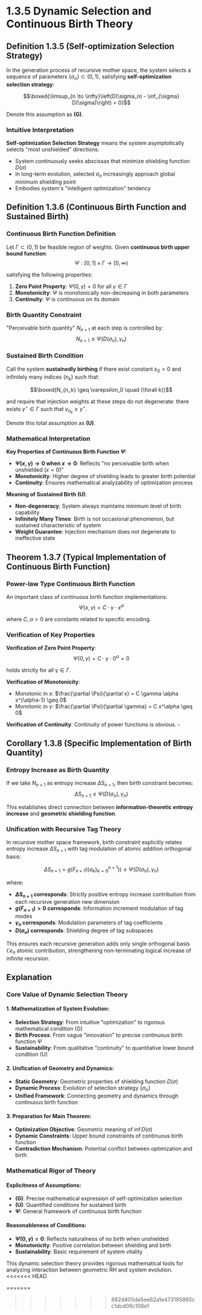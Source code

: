 # 1.3.5 Dynamic Selection and Continuous Birth Theory

## Definition 1.3.5 (Self-optimization Selection Strategy)

In the generation process of recursive mother space, the system selects a sequence of parameters $\{\sigma_n\} \subset (0,1)$, satisfying **self-optimization selection strategy**:

$$\boxed{\limsup_{n \to \infty}\left(D(\sigma_n) - \inf_{\sigma} D(\sigma)\right) = 0}$$

Denote this assumption as **(G)**.

### Intuitive Interpretation

**Self-optimization Selection Strategy** means the system asymptotically selects "most unshielded" directions:
- System continuously seeks abscissas that minimize shielding function $D(\sigma)$
- In long-term evolution, selected $\sigma_n$ increasingly approach global minimum shielding point
- Embodies system's "intelligent optimization" tendency

## Definition 1.3.6 (Continuous Birth Function and Sustained Birth)

### Continuous Birth Function Definition

Let $\Gamma \subset (0,1)$ be feasible region of weights. Given **continuous birth upper bound function**:
$$\Psi : [0,1] \times \Gamma \to [0,\infty)$$

satisfying the following properties:
1. **Zero Point Property**: $\Psi(0, \gamma) = 0$ for all $\gamma \in \Gamma$
2. **Monotonicity**: $\Psi$ is monotonically non-decreasing in both parameters
3. **Continuity**: $\Psi$ is continuous on its domain

### Birth Quantity Constraint

"Perceivable birth quantity" $N_{n+1}$ at each step is controlled by:
$$N_{n+1} \leq \Psi(D(\sigma_n), \gamma_n)$$

### Sustained Birth Condition

Call the system **sustainedly birthing** if there exist constant $\varepsilon_0 > 0$ and infinitely many indices $\{n_k\}$ such that:

$$\boxed{N_{n_k} \geq \varepsilon_0 \quad (\forall k)}$$

and require that injection weights at these steps do not degenerate: there exists $\gamma^\star \in \Gamma$ such that $\gamma_{n_k} \geq \gamma^\star$.

Denote this total assumption as **(U)**.

### Mathematical Interpretation

**Key Properties of Continuous Birth Function $\Psi$**:
- **$\Psi(x,\gamma) \to 0$ when $x \to 0$**: Reflects "no perceivable birth when unshielded ($x=0$)"
- **Monotonicity**: Higher degree of shielding leads to greater birth potential
- **Continuity**: Ensures mathematical analyzability of optimization process

**Meaning of Sustained Birth (U)**:
- **Non-degeneracy**: System always maintains minimum level of birth capability
- **Infinitely Many Times**: Birth is not occasional phenomenon, but sustained characteristic of system
- **Weight Guarantee**: Injection mechanism does not degenerate to ineffective state

## Theorem 1.3.7 (Typical Implementation of Continuous Birth Function)

### Power-law Type Continuous Birth Function

An important class of continuous birth function implementations:
$$\Psi(x, \gamma) = C \cdot \gamma \cdot x^\alpha$$

where $C, \alpha > 0$ are constants related to specific encoding.

### Verification of Key Properties

**Verification of Zero Point Property**:
$$\Psi(0, \gamma) = C \cdot \gamma \cdot 0^\alpha = 0$$

holds strictly for all $\gamma \in \Gamma$.

**Verification of Monotonicity**:
- Monotonic in $x$: $\frac{\partial \Psi}{\partial x} = C \gamma \alpha x^{\alpha-1} \geq 0$
- Monotonic in $\gamma$: $\frac{\partial \Psi}{\partial \gamma} = C x^\alpha \geq 0$

**Verification of Continuity**: Continuity of power functions is obvious. $\square$

## Corollary 1.3.8 (Specific Implementation of Birth Quantity)

### Entropy Increase as Birth Quantity

If we take $N_{n+1}$ as entropy increase $\Delta S_{n+1}$, then birth constraint becomes:
$$\Delta S_{n+1} \leq \Psi(D(\sigma_n), \gamma_n)$$

This establishes direct connection between **information-theoretic entropy increase** and **geometric shielding function**.

### Unification with Recursive Tag Theory

In recursive mother space framework, birth constraint explicitly relates entropy increase $\Delta S_{n+1}$ with tag modulation of atomic addition orthogonal basis:

$$\Delta S_{n+1} = g(F_{n+1}(\{a_k\}_{k=0}^{n+1})) \leq \Psi(D(\sigma_n), \gamma_n)$$

where:
- **$\Delta S_{n+1}$ corresponds**: Strictly positive entropy increase contribution from each recursive generation new dimension
- **$g(F_{n+1}) > 0$ corresponds**: Information increment modulation of tag modes
- **$\gamma_n$ corresponds**: Modulation parameters of tag coefficients
- **$D(\sigma_n)$ corresponds**: Shielding degree of tag subspaces

This ensures each recursive generation adds only single orthogonal basis $\mathbb{C} e_n$ atomic contribution, strengthening non-terminating logical increase of infinite recursion.

## Explanation

### **Core Value of Dynamic Selection Theory**

#### **1. Mathematization of System Evolution**:
- **Selection Strategy**: From intuitive "optimization" to rigorous mathematical condition (G)
- **Birth Process**: From vague "innovation" to precise continuous birth function $\Psi$
- **Sustainability**: From qualitative "continuity" to quantitative lower bound condition (U)

#### **2. Unification of Geometry and Dynamics**:
- **Static Geometry**: Geometric properties of shielding function $D(\sigma)$
- **Dynamic Process**: Evolution of selection strategy $\{\sigma_n\}$
- **Unified Framework**: Connecting geometry and dynamics through continuous birth function

#### **3. Preparation for Main Theorem**:
- **Optimization Objective**: Geometric meaning of $\inf D(\sigma)$
- **Dynamic Constraints**: Upper bound constraints of continuous birth function
- **Contradiction Mechanism**: Potential conflict between optimization and birth

### **Mathematical Rigor of Theory**

#### **Explicitness of Assumptions**:
- **(G)**: Precise mathematical expression of self-optimization selection
- **(U)**: Quantified conditions for sustained birth
- **$\Psi$**: General framework of continuous birth function

#### **Reasonableness of Conditions**:
- **$\Psi(0,\gamma) = 0$**: Reflects naturalness of no birth when unshielded
- **Monotonicity**: Positive correlation between shielding and birth
- **Sustainability**: Basic requirement of system vitality

This dynamic selection theory provides rigorous mathematical tools for analyzing interaction between geometric RH and system evolution.
<<<<<<< HEAD


=======
>>>>>>> 882d405da5ee62a1e473195865cc1dcd09c108e1
